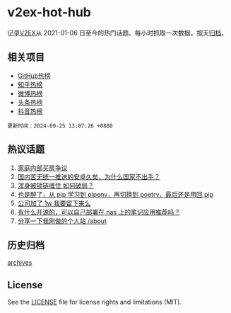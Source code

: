 # v2ex-hot-hub

 记录[V2EX](https://www.v2ex.com/)从 2021-01-06 日至今的热门话题。每小时抓取一次数据，按天[归档](archives)。
 
 ## 相关项目

- [GitHub热榜](https://github.com/it985/github-hot-hub)
- [知乎热榜](https://github.com/it985/zhihu-hot-hub)
- [微博热榜](https://github.com/it985/weibo-hot-hub)
- [头条热榜](https://github.com/it985/toutiao-hot-hub)
- [抖音热榜](https://github.com/it985/douyin-hot-hub)


 `更新时间：2024-09-25 13:07:26 +0800`

## 热议话题

1. [家庭内部买房争议](https://www.v2ex.com/t/1075419)
1. [国内苦无统一推送的安卓久矣，为什么国家不出手？](https://www.v2ex.com/t/1075585)
1. [浑身被锁链缠住 如何破局？](https://www.v2ex.com/t/1075425)
1. [也是醉了，从 pip 学习到 pipenv，再切换到 poetry，最后还是用回 pip](https://www.v2ex.com/t/1075372)
1. [公司加了 1w 我要留下来么](https://www.v2ex.com/t/1075431)
1. [有什么开源的，可以自己部署在 nas 上的笔记应用推荐吗？](https://www.v2ex.com/t/1075393)
1. [分享一下我刚做的个人站 /about](https://www.v2ex.com/t/1075558)

## 历史归档

[archives](archives)

## License

See the [LICENSE](LICENSE) file for license rights and limitations (MIT).
